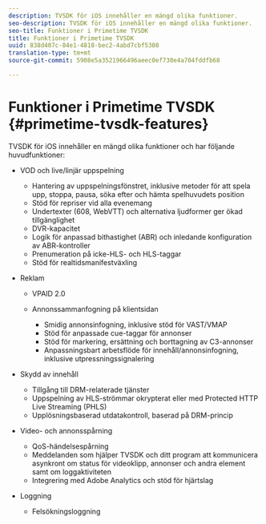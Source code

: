 ```yaml
---
description: TVSDK för iOS innehåller en mängd olika funktioner.
seo-description: TVSDK för iOS innehåller en mängd olika funktioner.
seo-title: Funktioner i Primetime TVSDK
title: Funktioner i Primetime TVSDK
uuid: 838d407c-84e1-4818-bec2-4abd7cbf5308
translation-type: tm+mt
source-git-commit: 5908e5a3521966496aeec0ef730e4a704fddfb68

---
```



# Funktioner i Primetime TVSDK {#primetime-tvsdk-features}

TVSDK för iOS innehåller en mängd olika funktioner och har följande huvudfunktioner:

* VOD och live/linjär uppspelning

   * Hantering av uppspelningsfönstret, inklusive metoder för att spela upp, stoppa, pausa, söka efter och hämta spelhuvudets position
   * Stöd för repriser vid alla evenemang
   * Undertexter (608, WebVTT) och alternativa ljudformer ger ökad tillgänglighet
   * DVR-kapacitet
   * Logik för anpassad bithastighet (ABR) och inledande konfiguration av ABR-kontroller
   * Prenumeration på icke-HLS- och HLS-taggar
   * Stöd för realtidsmanifestväxling

* Reklam

   * VPAID 2.0
   * Annonssammanfogning på klientsidan

      * Smidig annonsinfogning, inklusive stöd för VAST/VMAP
      * Stöd för anpassade cue-taggar för annonser
      * Stöd för markering, ersättning och borttagning av C3-annonser
      * Anpassningsbart arbetsflöde för innehåll/annonsinfogning, inklusive utpressningssignalering

* Skydd av innehåll

   * Tillgång till DRM-relaterade tjänster
   * Uppspelning av HLS-strömmar okrypterat eller med Protected HTTP Live Streaming (PHLS)
   * Upplösningsbaserad utdatakontroll, baserad på DRM-princip

* Video- och annonsspårning

   * QoS-händelsespårning
   * Meddelanden som hjälper TVSDK och ditt program att kommunicera asynkront om status för videoklipp, annonser och andra element samt om loggaktiviteten
   * Integrering med Adobe Analytics och stöd för hjärtslag

* Loggning

   * Felsökningsloggning

